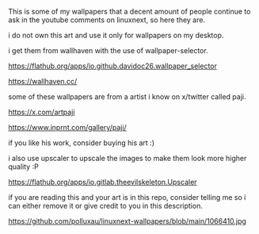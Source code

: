 This is some of my wallpapers that a decent amount of people continue to ask in the youtube comments on linuxnext, so here they are.

i do not own this art and use it only for wallpapers on my desktop.

i get them from wallhaven with the use of wallpaper-selector.

https://flathub.org/apps/io.github.davidoc26.wallpaper_selector

https://wallhaven.cc/

some of these wallpapers are from a artist i know on x/twitter called paji.

https://x.com/artpaji

https://www.inprnt.com/gallery/paji/

if you like his work, consider buying his art :)

i also use upscaler to upscale the images to make them look more higher quality :P

https://flathub.org/apps/io.gitlab.theevilskeleton.Upscaler

if you are reading this and your art is in this repo, consider telling me so i can either remove it or give credit to you in this description.


https://github.com/polluxau/linuxnext-wallpapers/blob/main/1066410.jpg



